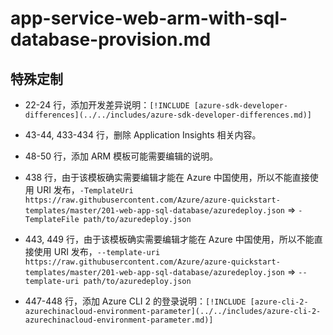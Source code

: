 # app-service-web-arm-with-sql-database-provision.md

## 特殊定制

* 22-24 行，添加开发差异说明：`[!INCLUDE [azure-sdk-developer-differences](../../includes/azure-sdk-developer-differences.md)]`

* 43-44, 433-434 行，删除 Application Insights 相关内容。

* 48-50 行，添加 ARM 模板可能需要编辑的说明。

* 438 行，由于该模板确实需要编辑才能在 Azure 中国使用，所以不能直接使用 URI 发布，`-TemplateUri https://raw.githubusercontent.com/Azure/azure-quickstart-templates/master/201-web-app-sql-database/azuredeploy.json` => `-TemplateFile path/to/azuredeploy.json`

* 443, 449 行，由于该模板确实需要编辑才能在 Azure 中国使用，所以不能直接使用 URI 发布，`--template-uri https://raw.githubusercontent.com/Azure/azure-quickstart-templates/master/201-web-app-sql-database/azuredeploy.json` => `--template-uri path/to/azuredeploy.json`

* 447-448 行，添加 Azure CLI 2 的登录说明：`[!INCLUDE [azure-cli-2-azurechinacloud-environment-parameter](../../includes/azure-cli-2-azurechinacloud-environment-parameter.md)]`